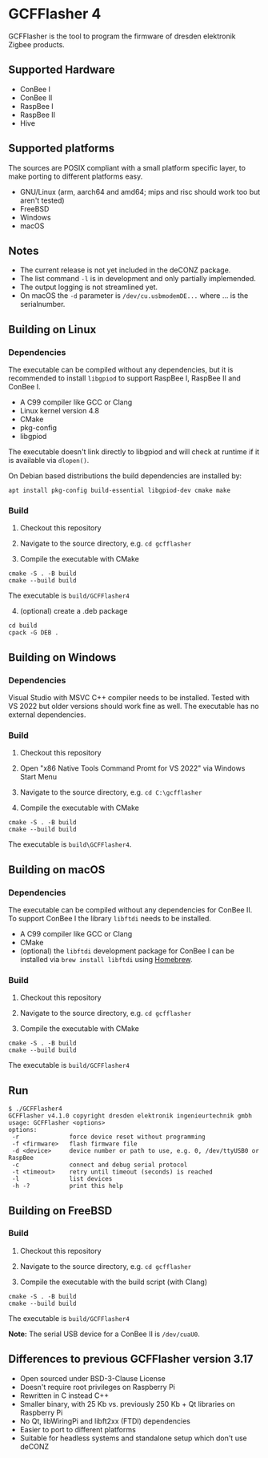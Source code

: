 # GCFFlasher 4

GCFFlasher is the tool to program the firmware of dresden elektronik Zigbee products.

## Supported Hardware

* ConBee I
* ConBee II
* RaspBee I
* RaspBee II
* Hive

## Supported platforms

The sources are POSIX compliant with a small platform specific layer, to make porting to different platforms easy.

* GNU/Linux (arm, aarch64 and amd64; mips and risc should work too but aren't tested)
* FreeBSD
* Windows
* macOS

## Notes

* The current release is not yet included in the deCONZ package.
* The list command `-l` is in development and only partially implemended.
* The output logging is not streamlined yet.
* On macOS the `-d` parameter is `/dev/cu.usbmodemDE...` where ... is the serialnumber.

## Building on Linux

### Dependencies

The executable can be compiled without any dependencies, but it is recommended to install `libgpiod` to support RaspBee I, RaspBee II and ConBee I.

* A C99 compiler like GCC or Clang
* Linux kernel version 4.8
* CMake
* pkg-config
* libgpiod

The executable doesn't link directly to libgpiod and will check at runtime if it is available via `dlopen()`.

On Debian based distributions the build dependencies are installed by:

```
apt install pkg-config build-essential libgpiod-dev cmake make
```

### Build

1. Checkout this repository

2. Navigate to the source directory, e.g. `cd gcfflasher` 

3. Compile the executable with CMake

```
cmake -S . -B build
cmake --build build
```

The executable is `build/GCFFlasher4`

4. (optional) create a .deb package

```
cd build
cpack -G DEB .
```

## Building on Windows

### Dependencies

Visual Studio with MSVC C++ compiler needs to be installed. Tested with VS 2022 but older versions should work fine as well. The executable has no external dependencies.

### Build

1. Checkout this repository

2. Open "x86 Native Tools Command Promt for VS 2022" via Windows Start Menu

3. Navigate to the source directory, e.g. `cd C:\gcfflasher` 

3. Compile the executable with CMake

```
cmake -S . -B build
cmake --build build
```

The executable is `build\GCFFlasher4`.

## Building on macOS

### Dependencies

The executable can be compiled without any dependencies for ConBee II. To support ConBee I the library `libftdi` needs to be installed.

* A C99 compiler like GCC or Clang
* CMake
* (optional) the `libftdi` development package for ConBee I can be installed via `brew install libftdi` using [Homebrew](https://brew.sh). 

### Build

1. Checkout this repository

2. Navigate to the source directory, e.g. `cd gcfflasher` 

3. Compile the executable with CMake

```
cmake -S . -B build
cmake --build build
```

The executable is `build/GCFFlasher4`

## Run

```
$ ./GCFFlasher4
GCFFlasher v4.1.0 copyright dresden elektronik ingenieurtechnik gmbh
usage: GCFFlasher <options>
options:
 -r              force device reset without programming
 -f <firmware>   flash firmware file
 -d <device>     device number or path to use, e.g. 0, /dev/ttyUSB0 or RaspBee
 -c              connect and debug serial protocol
 -t <timeout>    retry until timeout (seconds) is reached
 -l              list devices
 -h -?           print this help
```

## Building on FreeBSD

### Build

1. Checkout this repository

2. Navigate to the source directory, e.g. `cd gcfflasher` 

3. Compile the executable with the build script (with Clang)

```
cmake -S . -B build
cmake --build build
```

The executable is `build/GCFFlasher4`

**Note:** The serial USB device for a ConBee II is `/dev/cuaU0`.


## Differences to previous GCFFlasher version 3.17

* Open sourced under BSD-3-Clause License
* Doesn't require root privileges on Raspberry Pi
* Rewritten in C instead C++
* Smaller binary, with 25 Kb vs. previously 250 Kb + Qt libraries on Raspberry Pi
* No Qt, libWiringPi and libft2xx (FTDI) dependencies
* Easier to port to different platforms
* Suitable for headless systems and standalone setup which don't use deCONZ
